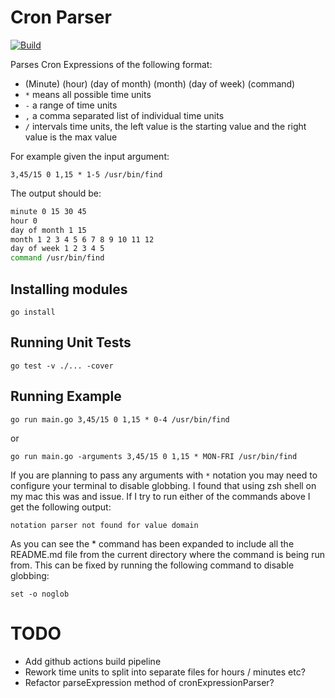 # Cron Parser

[![Build](https://github.com/michaelruocco/cron-expression-parser-go/workflows/pipeline/badge.svg)](https://github.com/michaelruocco/cron-expression-parser-go/actions)

Parses Cron Expressions of the following format:

*   (Minute) (hour) (day of month) (month) (day of week) (command)
*   `*` means all possible time units
*   `-` a range of time units
*   `,` a comma separated list of individual time units
*   `/` intervals time units, the left value is the starting value and the right value is the max value

For example given the input argument:

`3,45/15 0 1,15 * 1-5 /usr/bin/find`

The output should be:

```bash
minute 0 15 30 45
hour 0
day of month 1 15
month 1 2 3 4 5 6 7 8 9 10 11 12
day of week 1 2 3 4 5
command /usr/bin/find
```

## Installing modules

`go install`

## Running Unit Tests

`go test -v ./... -cover`

## Running Example

`go run main.go 3,45/15 0 1,15 * 0-4 /usr/bin/find`

or

`go run main.go -arguments 3,45/15 0 1,15 * MON-FRI /usr/bin/find`

If you are planning to pass any arguments with `*` notation you may
need to configure your terminal to disable globbing. I found that using zsh shell on my mac this was
and issue. If I try to run either of the commands above I get the following output:

`notation parser not found for value domain`

As you can see the * command has been expanded to include all the README.md file
from the current directory where the command is being run from. This can be fixed by
running the following command to disable globbing:

`set -o noglob`

# TODO

*  Add github actions build pipeline
*  Rework time units to split into separate files for hours / minutes etc?
*  Refactor parseExpression method of cronExpressionParser?